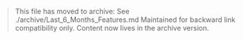 > This file has moved to archive: See ./archive/Last_6_Months_Features.md
> Maintained for backward link compatibility only. Content now lives in the archive version.
